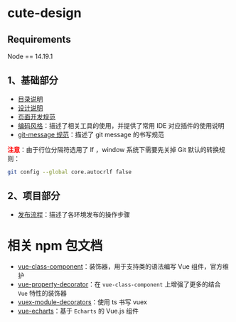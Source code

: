 # cute-design

## Requirements
Node == 14.19.1

## 1、基础部分

- [目录说明](/docs/basics/目录说明.md)
- [设计说明](/docs/basics/设计说明.md)
- [页面开发规范](/docs/basics/页面开发规范.md)
- [编码风格](/docs/basics/编码风格.md)：描述了相关工具的使用，并提供了常用 IDE 对应插件的使用说明
- [git-message 规范](/docs/basics/git-message规范.md)：描述了 git message 的书写规范


<font color="red">**注意**</font>：由于行位分隔符选用了 lf ，window 系统下需要先关掉 Git 默认的转换规则：

```bash
git config --global core.autocrlf false
```

## 2、项目部分

- [发布流程](/docs/basics/发布流程.md)：描述了各环境发布的操作步骤

# 相关 npm 包文档

- [vue-class-component](https://class-component.vuejs.org/)：装饰器，用于支持类的语法编写 Vue 组件，官方维护
- [vue-property-decorator](https://github.com/kaorun343/vue-property-decorator)：在 `vue-class-component` 上增强了更多的结合 `Vue` 特性的装饰器
- [vuex-module-decorators](https://championswimmer.in/vuex-module-decorators/pages/installation.html)：使用 ts 书写 vuex
- [vue-echarts](https://github.com/ecomfe/vue-echarts/blob/master/README.zh_CN.md)：基于 `Echarts` 的 Vue.js 组件
